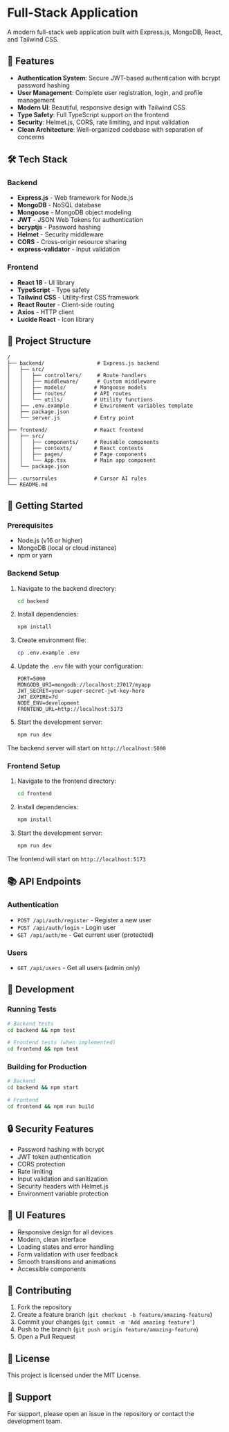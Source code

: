 # Full-Stack Application

A modern full-stack web application built with Express.js, MongoDB, React, and Tailwind CSS.

## 🚀 Features

- **Authentication System**: Secure JWT-based authentication with bcrypt password hashing
- **User Management**: Complete user registration, login, and profile management
- **Modern UI**: Beautiful, responsive design with Tailwind CSS
- **Type Safety**: Full TypeScript support on the frontend
- **Security**: Helmet.js, CORS, rate limiting, and input validation
- **Clean Architecture**: Well-organized codebase with separation of concerns

## 🛠️ Tech Stack

### Backend
- **Express.js** - Web framework for Node.js
- **MongoDB** - NoSQL database
- **Mongoose** - MongoDB object modeling
- **JWT** - JSON Web Tokens for authentication
- **bcryptjs** - Password hashing
- **Helmet** - Security middleware
- **CORS** - Cross-origin resource sharing
- **express-validator** - Input validation

### Frontend
- **React 18** - UI library
- **TypeScript** - Type safety
- **Tailwind CSS** - Utility-first CSS framework
- **React Router** - Client-side routing
- **Axios** - HTTP client
- **Lucide React** - Icon library

## 📁 Project Structure

```
/
├── backend/                 # Express.js backend
│   ├── src/
│   │   ├── controllers/     # Route handlers
│   │   ├── middleware/      # Custom middleware
│   │   ├── models/         # Mongoose models
│   │   ├── routes/         # API routes
│   │   └── utils/          # Utility functions
│   ├── .env.example        # Environment variables template
│   ├── package.json
│   └── server.js           # Entry point
│
├── frontend/               # React frontend
│   ├── src/
│   │   ├── components/     # Reusable components
│   │   ├── contexts/       # React contexts
│   │   ├── pages/          # Page components
│   │   └── App.tsx         # Main app component
│   └── package.json
│
├── .cursorrules            # Cursor AI rules
└── README.md
```

## 🚦 Getting Started

### Prerequisites
- Node.js (v16 or higher)
- MongoDB (local or cloud instance)
- npm or yarn

### Backend Setup

1. Navigate to the backend directory:
   ```bash
   cd backend
   ```

2. Install dependencies:
   ```bash
   npm install
   ```

3. Create environment file:
   ```bash
   cp .env.example .env
   ```

4. Update the `.env` file with your configuration:
   ```env
   PORT=5000
   MONGODB_URI=mongodb://localhost:27017/myapp
   JWT_SECRET=your-super-secret-jwt-key-here
   JWT_EXPIRE=7d
   NODE_ENV=development
   FRONTEND_URL=http://localhost:5173
   ```

5. Start the development server:
   ```bash
   npm run dev
   ```

The backend server will start on `http://localhost:5000`

### Frontend Setup

1. Navigate to the frontend directory:
   ```bash
   cd frontend
   ```

2. Install dependencies:
   ```bash
   npm install
   ```

3. Start the development server:
   ```bash
   npm run dev
   ```

The frontend will start on `http://localhost:5173`

## 📚 API Endpoints

### Authentication
- `POST /api/auth/register` - Register a new user
- `POST /api/auth/login` - Login user
- `GET /api/auth/me` - Get current user (protected)

### Users
- `GET /api/users` - Get all users (admin only)

## 🔧 Development

### Running Tests
```bash
# Backend tests
cd backend && npm test

# Frontend tests (when implemented)
cd frontend && npm test
```

### Building for Production
```bash
# Backend
cd backend && npm start

# Frontend
cd frontend && npm run build
```

## 🔒 Security Features

- Password hashing with bcrypt
- JWT token authentication
- CORS protection
- Rate limiting
- Input validation and sanitization
- Security headers with Helmet.js
- Environment variable protection

## 🎨 UI Features

- Responsive design for all devices
- Modern, clean interface
- Loading states and error handling
- Form validation with user feedback
- Smooth transitions and animations
- Accessible components

## 📝 Contributing

1. Fork the repository
2. Create a feature branch (`git checkout -b feature/amazing-feature`)
3. Commit your changes (`git commit -m 'Add amazing feature'`)
4. Push to the branch (`git push origin feature/amazing-feature`)
5. Open a Pull Request

## 📄 License

This project is licensed under the MIT License.

## 🤝 Support

For support, please open an issue in the repository or contact the development team.